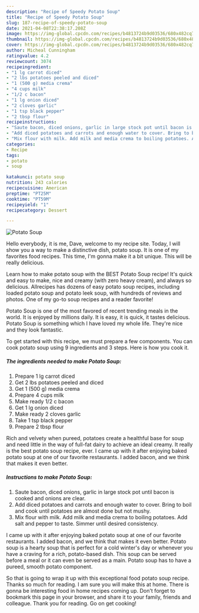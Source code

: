 ```yaml
---
description: "Recipe of Speedy Potato Soup"
title: "Recipe of Speedy Potato Soup"
slug: 187-recipe-of-speedy-potato-soup
date: 2021-04-08T22:38:17.208Z
image: https://img-global.cpcdn.com/recipes/b4813724b9d03536/680x482cq70/potato-soup-recipe-main-photo.jpg
thumbnail: https://img-global.cpcdn.com/recipes/b4813724b9d03536/680x482cq70/potato-soup-recipe-main-photo.jpg
cover: https://img-global.cpcdn.com/recipes/b4813724b9d03536/680x482cq70/potato-soup-recipe-main-photo.jpg
author: Micheal Cunningham
ratingvalue: 4.2
reviewcount: 3074
recipeingredient:
- "1 lg carrot diced"
- "2 lbs potatoes peeled and diced"
- "1 (500 g) media crema"
- "4 cups milk"
- "1/2 c bacon"
- "1 lg onion diced"
- "2 cloves garlic"
- "1 tsp black pepper"
- "2 tbsp flour"
recipeinstructions:
- "Saute bacon, diced onions, garlic in large stock pot until bacon is cooked and onions are clear."
- "Add diced potatoes and carrots and enough water to cover. Bring to boil and cook until potatoes are almost done but not mushy."
- "Mix flour with milk. Add milk and media crema to boiling potatoes. Add salt and pepper to taste. Simmer until desired consistency."
categories:
- Recipe
tags:
- potato
- soup

katakunci: potato soup 
nutrition: 243 calories
recipecuisine: American
preptime: "PT25M"
cooktime: "PT59M"
recipeyield: "1"
recipecategory: Dessert

---
```



![Potato Soup](https://img-global.cpcdn.com/recipes/b4813724b9d03536/680x482cq70/potato-soup-recipe-main-photo.jpg)

Hello everybody, it is me, Dave, welcome to my recipe site. Today, I will show you a way to make a distinctive dish, potato soup. It is one of my favorites food recipes. This time, I'm gonna make it a bit unique. This will be really delicious.

Learn how to make potato soup with the BEST Potato Soup recipe! It&#39;s quick and easy to make, nice and creamy (with zero heavy cream), and always so delicious. Allrecipes has dozens of easy potato soup recipes, including loaded potato soup and potato leek soup, with hundreds of reviews and photos. One of my go-to soup recipes and a reader favorite!

Potato Soup is one of the most favored of recent trending meals in the world. It is enjoyed by millions daily. It is easy, it is quick, it tastes delicious. Potato Soup is something which I have loved my whole life. They're nice and they look fantastic.


To get started with this recipe, we must prepare a few components. You can cook potato soup using 9 ingredients and 3 steps. Here is how you cook it.

<!--inarticleads1-->

##### The ingredients needed to make Potato Soup:

1. Prepare 1 lg carrot diced
1. Get 2 lbs potatoes peeled and diced
1. Get 1 (500 g) media crema
1. Prepare 4 cups milk
1. Make ready 1/2 c bacon
1. Get 1 lg onion diced
1. Make ready 2 cloves garlic
1. Take 1 tsp black pepper
1. Prepare 2 tbsp flour


Rich and velvety when pureed, potatoes create a healthful base for soup and need little in the way of full-fat dairy to achieve an ideal creamy. It really is the best potato soup recipe, ever. I came up with it after enjoying baked potato soup at one of our favorite restaurants. I added bacon, and we think that makes it even better. 

<!--inarticleads2-->

##### Instructions to make Potato Soup:

1. Saute bacon, diced onions, garlic in large stock pot until bacon is cooked and onions are clear.
1. Add diced potatoes and carrots and enough water to cover. Bring to boil and cook until potatoes are almost done but not mushy.
1. Mix flour with milk. Add milk and media crema to boiling potatoes. Add salt and pepper to taste. Simmer until desired consistency.


I came up with it after enjoying baked potato soup at one of our favorite restaurants. I added bacon, and we think that makes it even better. Potato soup is a hearty soup that is perfect for a cold winter&#39;s day or whenever you have a craving for a rich, potato-based dish. This soup can be served before a meal or it can even be served as a main. Potato soup has to have a pureed, smooth potato component. 

So that is going to wrap it up with this exceptional food potato soup recipe. Thanks so much for reading. I am sure you will make this at home. There is gonna be interesting food in home recipes coming up. Don't forget to bookmark this page in your browser, and share it to your family, friends and colleague. Thank you for reading. Go on get cooking!
